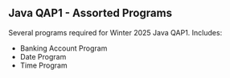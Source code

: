 ## Java QAP1 - Assorted Programs

Several programs required for Winter 2025 Java QAP1. Includes:

- Banking Account Program
- Date Program
- Time Program
